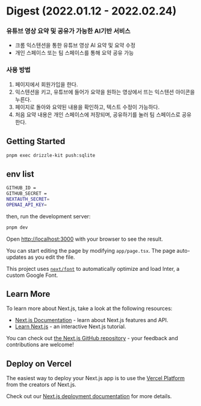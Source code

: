 
<h1>Digest (2022.01.12 - 2022.02.24)</h1>

### 유튜브 영상 요약 및 공유가 가능한 AI기반 서비스

- 크롬 익스텐션을 통한 유튜브 영상 AI 요약 및 요약 수정 
- 개인 스페이스 또는 팀 스페이스를 통해 요약 공유 가능

### 사용 방법
1. 페이지에서 회원가입을 한다.
2. 익스텐션을 키고, 유튜브에 들어가 요약을 원하는 영상에서 뜨는 익스텐션 아이콘을 누른다.
3. 페이지로 돌아와 요약된 내용을 확인하고, 텍스트 수정이 가능하다.
4. 처음 요약 내용은 개인 스페이스에 저장되며, 공유하기를 눌러 팀 스페이스로 공유한다.
   
<!-- This is a [Next.js](https://nextjs.org/) project bootstrapped with [`create-next-app`](https://github.com/vercel/next.js/tree/canary/packages/create-next-app). -->

## Getting Started

```bash
pnpm exec drizzle-kit push:sqlite
```

## env list

```bash
GITHUB_ID =
GITHUB_SECRET =
NEXTAUTH_SECRET=
OPENAI_API_KEY=
```

then, run the development server:

```bash
pnpm dev
```

Open [http://localhost:3000](http://localhost:3000) with your browser to see the result.

You can start editing the page by modifying `app/page.tsx`. The page auto-updates as you edit the file.

This project uses [`next/font`](https://nextjs.org/docs/basic-features/font-optimization) to automatically optimize and load Inter, a custom Google Font.

## Learn More

To learn more about Next.js, take a look at the following resources:

- [Next.js Documentation](https://nextjs.org/docs) - learn about Next.js features and API.
- [Learn Next.js](https://nextjs.org/learn) - an interactive Next.js tutorial.

You can check out [the Next.js GitHub repository](https://github.com/vercel/next.js/) - your feedback and contributions are welcome!

## Deploy on Vercel

The easiest way to deploy your Next.js app is to use the [Vercel Platform](https://vercel.com/new?utm_medium=default-template&filter=next.js&utm_source=create-next-app&utm_campaign=create-next-app-readme) from the creators of Next.js.

Check out our [Next.js deployment documentation](https://nextjs.org/docs/deployment) for more details.
